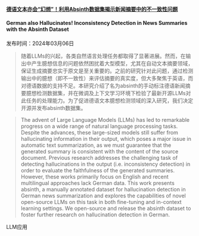 #### [德语文本亦会“幻想”！利用Absinth数据集揭示新闻摘要中的不一致性问题](https://arxiv.org/abs/2403.03750)

#### German also Hallucinates! Inconsistency Detection in News Summaries with the Absinth Dataset

发布时间：2024年03月06日

> 随着LLMs的兴起，各类自然语言处理任务都取得了显著进展。然而，在输出中产生臆想信息的问题依然困扰着大型模型，尤其在自动文本摘要领域，保证生成摘要忠实于原文是至关重要的。之前的研究针对此问题，通过检测输出中的臆想（即不一致性）来评估摘要的真实度，但大多聚焦于英语，而对德语数据的支持不足。本研究介绍了名为absinth的手动标注德语新闻摘要臆想检测数据集，并在微调及上下文学习环境下检验了最新开源LLMs对此任务的处理能力。为了促进德语文本臆想检测领域的深入研究，我们决定开源并发布absinth数据集。

> The advent of Large Language Models (LLMs) has led to remarkable progress on a wide range of natural language processing tasks. Despite the advances, these large-sized models still suffer from hallucinating information in their output, which poses a major issue in automatic text summarization, as we must guarantee that the generated summary is consistent with the content of the source document. Previous research addresses the challenging task of detecting hallucinations in the output (i.e. inconsistency detection) in order to evaluate the faithfulness of the generated summaries. However, these works primarily focus on English and recent multilingual approaches lack German data. This work presents absinth, a manually annotated dataset for hallucination detection in German news summarization and explores the capabilities of novel open-source LLMs on this task in both fine-tuning and in-context learning settings. We open-source and release the absinth dataset to foster further research on hallucination detection in German.

LLM应用